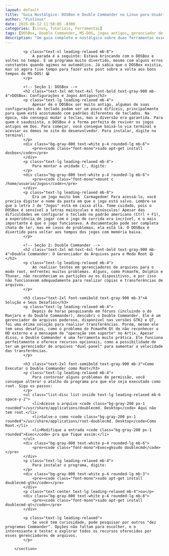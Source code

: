 ```yaml
---
layout: default
title: "Guia Nostálgico: DOSBox e Double Commander no Linux para Usuários Raiz"
author: "Piolinux"
date: 2025-08-12 11:58:05 -0300
categories: [Linux, Tutoriais, Ferramentas]
tags: [DOSBox, Double Commander, MS-DOS, jogos antigos, gerenciador de arquivos, modo root]
description: "Um guia completo e nostálgico sobre duas ferramentas essenciais no Linux: o DOSBox, para reviver jogos antigos, e o Double Commander, para gerenciar arquivos no modo root."
---
```



<section class="post-content">
           
       

    
            <p class="text-xl leading-relaxed mb-8">
                A parada é a seguinte: Estava brincando com o DOSBox e voltei no tempo. É um programa muito divertido, mesmo com alguns erros constantes quando agimos no automático. Já sabia que o DOSBox existia, mas só agora tive tempo para fazer este post sobre a volta aos bons tempos do MS-DOS! 😁
            </p>

            <!-- Seção 1: DOSBox -->
            <h2 class="text-3xl md:text-4xl font-bold text-gray-900 mb-4">DOSBox: Configurações e Jogos Antigos</h2>
            <p class="text-lg leading-relaxed mb-4">
                Apesar de o DOSBox ser muito antigo, algumas de suas configurações de teclado podem ser um pouco difíceis, principalmente para quem está acostumado com padrões diferentes de teclados. Na época, não consegui mudar a teclas, mas a diversão era garantida. Para quem é saudosista, o DOSBox é a forma perfeita de reviver os jogos antigos em Dos. Para começar, você consegue baixá-lo via terminal e acessar os demos no site do desenvolvedor. Para instalar, digite no terminal:
            </p>
            <div class="bg-gray-800 text-white p-4 rounded-lg mb-6">
                <pre><code class="font-mono">sudo apt-get install dosbox</code></pre>
            </div>
            <p class="text-lg leading-relaxed mb-4">
                Para montar a unidade C:, digite:
            </p>
            <div class="bg-gray-800 text-white p-4 rounded-lg mb-6">
                <pre><code class="font-mono">mount c /home/usuario/Jogos</code></pre>
            </div>
            <p class="text-lg leading-relaxed mb-8">
                Era um jogo muito bom  Carmagedom! Para acessá-lo, você precisa digitar o nome da pasta em que o jogo está salvo. Lembre-se que a letra J de "Jogos" está em caixa alta. Tome cuidado, pois o DOSBox é sensível a letras maiúsculas e minúsculas! Apesar das dificuldades em configurar o teclado no padrão americano (Ctrl + F1), a experiência de jogar com o jogo de corrida era incrível, e o mais importante é que o jogo funcionava. A documentação pode ser completa chata de ler, mas em casos de problemas, ela está lá. O DOSBox é divertido para voltar aos tempos dos jogos com memória baixa.
            </p>

            <!-- Seção 2: Double Commander -->
            <h2 class="text-3xl md:text-4xl font-bold text-gray-900 mb-4">Double Commander: O Gerenciador de Arquivos para o Modo Root 😄</h2>
            <p class="text-lg leading-relaxed mb-4">
                Ao realizar testes em gerenciadores de arquivos para o modo root, enfrentei muitos problemas. Alguns, como Pcmanfm, Dolphin e Thunar, não reconheciam as partições ou os dispositivos, e por isso não funcionavam adequadamente para realizar cópias e transferências de arquivos.
            </p>

            <h3 class="text-2xl font-semibold text-gray-900 mb-3">A Solução e Seus Desafios</h3>
            <p class="text-lg leading-relaxed mb-4">
                Depois de horas pesquisando em fóruns (incluindo o do Manjaro e do Double Commander), descobri o Double Commander. Ele é um gerenciador de arquivos poderoso, disponível nas versões GTK2 e QT,  foi uma ótima solução para realizar transferências. Porém, mesmo ele tem seus desafios, como o problema do PcmanFm Qt de não reconhecer o HD externo e a mensagem de "operação sem suporte" no Artix. Apesar disso, o Double Commander é uma ferramenta muito prática. Ele funciona perfeitamente e oferece recursos opcionais, como a possibilidade de ter um gerenciador de arquivos "dual-panel" para aumentar a velocidade das transferências.
            </p>

            <h3 class="text-2xl font-semibold text-gray-900 mb-3">Como Executar o Double Commander como Root</h3>
            <p class="text-lg leading-relaxed mb-4">
                Para contornar alguns problemas de permissão, você consegue alterar o atalho do programa pra que ele seja executado como root. Siga os passos:
            </p>
            <ul class="list-disc list-inside text-lg leading-relaxed mb-6 space-y-2">
                <li>Acesse o arquivo <code class="bg-gray-200 px-1 rounded">/usr/share/applications/doublecmd. Desktop</code> Aqui não tem root.</li>
                <li>Salve-o como <code class="bg-gray-200 px-1 rounded">/usr/share/applications/root-doublecmd. Desktop</code>Como Root.</li>
                <li>Modifique a entrada <code class="bg-gray-200 px-1 rounded">Exec</code> pra que fique assim:</li>
            </ul>
            <div class="bg-gray-800 text-white p-4 rounded-lg mb-6">
                <pre><code class="font-mono">Exec=gksudo doublecmd</code></pre>
            </div>
            <p class="text-lg leading-relaxed mb-4">
                Para instalar o programa, digite:
            </p>
            <div class="bg-gray-800 text-white p-4 rounded-lg mb-3">
                <pre><code class="font-mono">sudo apt-get install doublecmd-gtk</code></pre>
            </div>
            <p class="text-center text-lg leading-relaxed mb-4">ou</p>
            <div class="bg-gray-800 text-white p-4 rounded-lg mb-8">
                <pre><code class="font-mono">sudo apt-get install doublecmd-qt</code></pre>
            </div>

            <p class="text-lg leading-relaxed">
                Se você tem curiosidade, pode pesquisar por outros "dez programas Commander". Opções não faltam para escolher, e o interessante é testar e explorar todos os recursos oferecidos por esses gerenciadores de arquivos.
            </p>
            
        </section>
 


